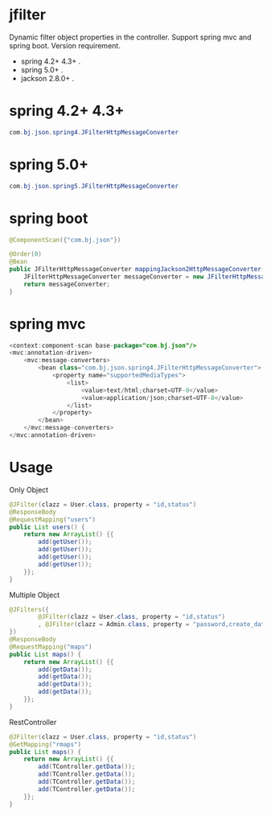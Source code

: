# jfilter
Dynamic filter object properties in the controller.
Support spring mvc and spring boot.
Version requirement.
- spring 4.2+ 4.3+ .
- spring 5.0+ .
- jackson 2.8.0+ .

# spring 4.2+ 4.3+
```java
com.bj.json.spring4.JFilterHttpMessageConverter
```
# spring 5.0+
```java
com.bj.json.spring5.JFilterHttpMessageConverter
```

# spring boot
```java
@ComponentScan({"com.bj.json"})
```
```java
@Order(0)
@Bean
public JFilterHttpMessageConverter mappingJackson2HttpMessageConverter(ObjectMapper objectMapper) {
    JFilterHttpMessageConverter messageConverter = new JFilterHttpMessageConverter(objectMapper);
    return messageConverter;
}
```

# spring mvc
```java
<context:component-scan base-package="com.bj.json"/>
<mvc:annotation-driven>
    <mvc:message-converters>
        <bean class="com.bj.json.spring4.JFilterHttpMessageConverter">
            <property name="supportedMediaTypes">
                <list>
                    <value>text/html;charset=UTF-8</value>
                    <value>application/json;charset=UTF-8</value>
                </list>
            </property>
        </bean>
    </mvc:message-converters>
</mvc:annotation-driven>
```
# Usage
Only Object
```java
@JFilter(clazz = User.class, property = "id,status")
@ResponseBody
@RequestMapping("users")
public List users() {
    return new ArrayList() {{
        add(getUser());
        add(getUser());
        add(getUser());
        add(getUser());
    }};
}
```
Multiple Object

```java
@JFilters({
        @JFilter(clazz = User.class, property = "id,status")
        , @JFilter(clazz = Admin.class, property = "password,create_date")
})
@ResponseBody
@RequestMapping("maps")
public List maps() {
    return new ArrayList() {{
        add(getData());
        add(getData());
        add(getData());
        add(getData());
    }};
}
```

RestController

```java
@JFilter(clazz = User.class, property = "id,status")
@GetMapping("rmaps")
public List maps() {
    return new ArrayList() {{
        add(TController.getData());
        add(TController.getData());
        add(TController.getData());
        add(TController.getData());
    }};
}
```

